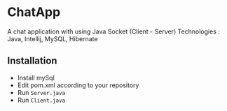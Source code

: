 # ChatApp
A chat application with using Java Socket (Client - Server)
Technologies : Java, Intellij, MySQL, Hibernate

## Installation
- Install mySql
- Edit pom.xml according to your repository
- Run `Server.java`
- Run `Client.java`




